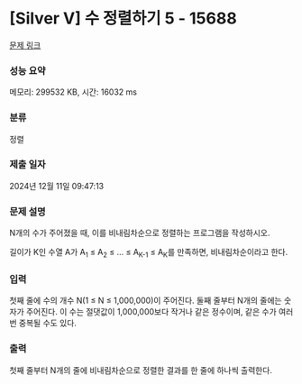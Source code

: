 # [Silver V] 수 정렬하기 5 - 15688 

[문제 링크](https://www.acmicpc.net/problem/15688) 

### 성능 요약

메모리: 299532 KB, 시간: 16032 ms

### 분류

정렬

### 제출 일자

2024년 12월 11일 09:47:13

### 문제 설명

<p style="user-select: auto !important;">N개의 수가 주어졌을 때, 이를 비내림차순으로 정렬하는 프로그램을 작성하시오.</p>

<p style="user-select: auto !important;">길이가 K인 수열 A가 A<sub style="user-select: auto !important;">1</sub> ≤ A<sub style="user-select: auto !important;">2</sub> ≤ ... ≤ A<sub style="user-select: auto !important;">K-1</sub> ≤ A<sub style="user-select: auto !important;">K</sub>를 만족하면, 비내림차순이라고 한다.</p>

### 입력 

 <p style="user-select: auto !important;">첫째 줄에 수의 개수 N(1 ≤ N ≤ 1,000,000)이 주어진다. 둘째 줄부터 N개의 줄에는 숫자가 주어진다. 이 수는 절댓값이 1,000,000보다 작거나 같은 정수이며, 같은 수가 여러 번 중복될 수도 있다.</p>

### 출력 

 <p style="user-select: auto !important;">첫째 줄부터 N개의 줄에 비내림차순으로 정렬한 결과를 한 줄에 하나씩 출력한다.</p>

